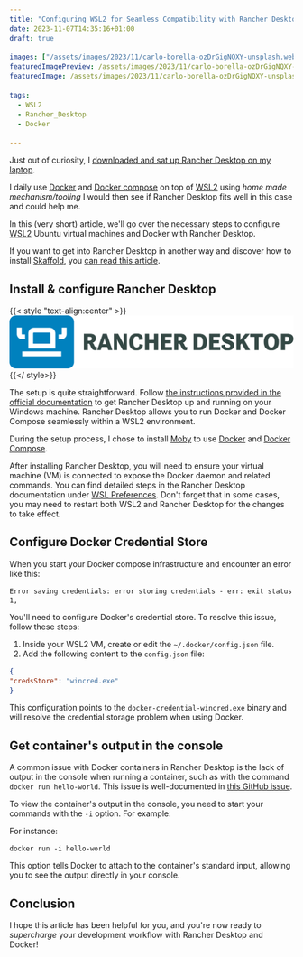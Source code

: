 ```yaml
---
title: "Configuring WSL2 for Seamless Compatibility with Rancher Desktop"
date: 2023-11-07T14:35:16+01:00
draft: true

images: ["/assets/images/2023/11/carlo-borella-ozDrGigNQXY-unsplash.webp"]
featuredImagePreview: /assets/images/2023/11/carlo-borella-ozDrGigNQXY-unsplash.webp
featuredImage: /assets/images/2023/11/carlo-borella-ozDrGigNQXY-unsplash.webp

tags:
  - WSL2
  - Rancher_Desktop
  - Docker

---
```


Just out of curiosity, I [downloaded and sat up Rancher Desktop on my laptop](https://docs.rancherdesktop.io/getting-started/installation#installing-rancher-desktop-on-windows).

I daily use [Docker](https://docs.docker.com/) and [Docker compose](https://docs.docker.com/compose/) on top of [WSL2](https://learn.microsoft.com/en-us/windows/wsl/install) using _home made mechanism/tooling_
I would then see if Rancher Desktop fits well in this case and could help me.

In this (very short) article, we'll go over the necessary steps to configure [WSL2](https://learn.microsoft.com/en-us/windows/wsl/install) Ubuntu virtual machines and Docker with Rancher Desktop. 

If you want to get into Rancher Desktop in another way and discover how to install [Skaffold](https://skaffold.dev/), you [can read this article](https://malkav30.gitlab.io/posts/first-rancherdesktop-application-skaffold/). 

## Install & configure Rancher Desktop

{{< style "text-align:center" >}}
![rancher desktop logo](/assets/images/2023/11/rancher-desktop-logo.svg)
{{</ style>}}

The setup is quite straightforward.
Follow [the instructions provided in the official documentation](https://docs.rancherdesktop.io/getting-started/installation#installing-rancher-desktop-on-windows) to get Rancher Desktop up and running on your Windows machine.
Rancher Desktop allows you to run Docker and Docker Compose seamlessly within a WSL2 environment.

During the setup process, I chose to install [Moby](https://github.com/moby/moby) to use [Docker](https://www.docker.com/) and [Docker Compose](https://docs.docker.com/compose/).

After installing Rancher Desktop, you will need to ensure your virtual machine (VM) is connected to expose the Docker daemon and related commands. 
You can find detailed steps in the Rancher Desktop documentation under [WSL Preferences](https://docs.rancherdesktop.io/ui/preferences/wsl/). 
Don't forget that in some cases, you may need to restart both WSL2 and Rancher Desktop for the changes to take effect.

## Configure Docker Credential Store

When you start your Docker compose infrastructure and encounter an error like this:

```jshelllanguage
Error saving credentials: error storing credentials - err: exit status 1,
```

You'll need to configure Docker's credential store.
To resolve this issue, follow these steps:
1. Inside your WSL2 VM, create or edit the ``~/.docker/config.json`` file.
2. Add the following content to the ``config.json`` file:

```json
{                            
"credsStore": "wincred.exe"
}   
```

This configuration points to the ``docker-credential-wincred.exe`` binary and will resolve the credential storage problem when using Docker.

## Get container's output in the console

A common issue with Docker containers in Rancher Desktop is the lack of output in the console when running a container, such as with the command ``docker run hello-world``.
This issue is well-documented in [this GitHub issue](https://github.com/rancher-sandbox/rancher-desktop/issues/1558).

To view the container's output in the console, you need to start your commands with the ``-i`` option. For example:

For instance:

```jshelllanguage
docker run -i hello-world
```
This option tells Docker to attach to the container's standard input, allowing you to see the output directly in your console.

## Conclusion

I hope this article has been helpful for you, and you're now ready to _supercharge_ your development workflow with Rancher Desktop and Docker!
